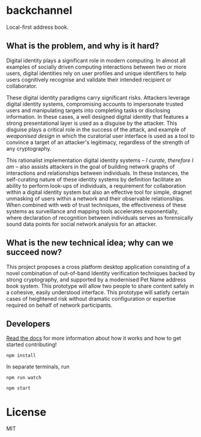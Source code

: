 # backchannel

Local-first address book.

## What is the problem, and why is it hard?

Digital identity plays a significant role in modern computing. In almost all examples of socially driven computing interactions between two or more users, digital identities rely on user profiles and unique identifiers to help users cognitively recognise and validate their intended recipient or collaborator. 

These digital identity paradigms carry significant risks. Attackers leverage digital identity systems, compromising accounts to impersonate trusted users and manipulating targets into completing tasks or disclosing information. In these cases, a well designed digital identity that features a strong presentational layer is used as a disguise by the attacker. This disguise plays a critical role in the success of the attack, and example of *weaponised design* in which the curatorial user interface is used as a tool to convince a target of an attacker's legitimacy, regardless of the strength of any cryptography.

This rationalist implementation digital identity systems – *I curate, therefore I am* – also assists attackers in the goal of building network graphs of interactions and relationships between individuals. In these instances, the self-curating nature of these identity systems by definition facilitate an ability to perform look-ups of individuals, a requirement for collaboration within a digital identity system but also an effective tool for simple, dragnet unmasking of users within a network and their observable relationships. When combined with web of trust techniques, the effectiveness of these systems as surveillance and mapping tools accelerates exponentially, where declaration of recognition between individuals serves as forensically sound data points for social network analysis for an attacker.

## What is the new technical idea; why can we succeed now?

This project proposes a cross platform desktop application consisting of
a novel combination of out-of-band Identity verification techniques backed by
strong cryptography, and supported by a modernised Pet Name address book
system. This prototype will allow two people to share content safely in
a cohesive, easily understood interface. This prototype will satisfy certain
cases of heightened risk without dramatic configuration or expertise required
on behalf of network participants.

## Developers

[Read the docs](/docs) for more information about how it works and how to get
started contributing!

```
npm install
```

In separate terminals, run 

```
npm run watch
```

```
npm start
```

# License

MIT
